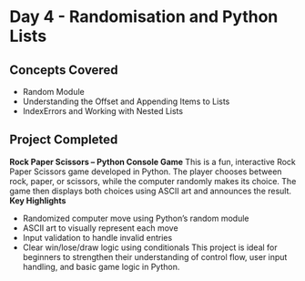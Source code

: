 # Day 4 - Randomisation and Python Lists
## Concepts Covered
-  Random Module
- Understanding the Offset and Appending Items to Lists
- IndexErrors and Working with Nested Lists
## Project Completed
**Rock Paper Scissors – Python Console Game**
This is a fun, interactive Rock Paper Scissors game developed in Python. The player chooses between rock, paper, or scissors, while the computer randomly makes its choice. The game then displays both choices using ASCII art and announces the result.
**Key Highlights**
- Randomized computer move using Python’s random module
- ASCII art to visually represent each move
- Input validation to handle invalid entries
- Clear win/lose/draw logic using conditionals
This project is ideal for beginners to strengthen their understanding of control flow, user input handling, and basic game logic in Python.
